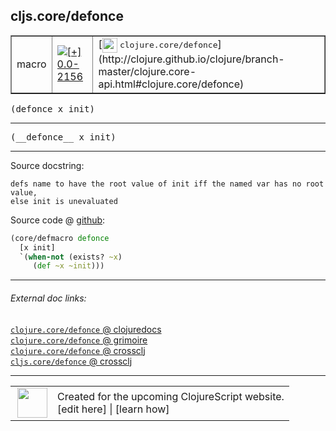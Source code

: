 ## cljs.core/defonce



 <table border="1">
<tr>
<td>macro</td>
<td><a href="https://github.com/cljsinfo/cljs-api-docs/tree/0.0-2156"><img valign="middle" alt="[+] 0.0-2156" title="Added in 0.0-2156" src="https://img.shields.io/badge/+-0.0--2156-lightgrey.svg"></a> </td>
<td>
[<img height="24px" valign="middle" src="http://i.imgur.com/1GjPKvB.png"> <samp>clojure.core/defonce</samp>](http://clojure.github.io/clojure/branch-master/clojure.core-api.html#clojure.core/defonce)
</td>
</tr>
</table>

<samp>(defonce x init)</samp><br>

---

 <samp>
(__defonce__ x init)<br>
</samp>

---





Source docstring:

```
defs name to have the root value of init iff the named var has no root value,
else init is unevaluated
```


Source code @ [github]():

```clj
(core/defmacro defonce
  [x init]
  `(when-not (exists? ~x)
     (def ~x ~init)))
```

<!--
Repo - tag - source tree - lines:

 <pre>

</pre>

-->

---



###### External doc links:

[`clojure.core/defonce` @ clojuredocs](http://clojuredocs.org/clojure.core/defonce)<br>
[`clojure.core/defonce` @ grimoire](http://conj.io/store/v1/org.clojure/clojure/1.7.0-beta3/clj/clojure.core/defonce/)<br>
[`clojure.core/defonce` @ crossclj](http://crossclj.info/fun/clojure.core/defonce.html)<br>
[`cljs.core/defonce` @ crossclj](http://crossclj.info/fun/cljs.core/defonce.html)<br>

---

 <table>
<tr><td>
<img valign="middle" align="right" width="48px" src="http://i.imgur.com/Hi20huC.png">
</td><td>
Created for the upcoming ClojureScript website.<br>
[edit here] | [learn how]
</td></tr></table>

[edit here]:https://github.com/cljsinfo/cljs-api-docs/blob/master/cljsdoc/cljs.core/defonce.cljsdoc
[learn how]:https://github.com/cljsinfo/cljs-api-docs/wiki/cljsdoc-files

<!--

This information was too distracting to show to readers, but I'll leave it
commented here since it is helpful to:

- pretty-print the data used to generate this document
- and show how to retrieve that data



The API data for this symbol:

```clj
{:ns "cljs.core",
 :name "defonce",
 :signature ["[x init]"],
 :name-encode "defonce",
 :history [["+" "0.0-2156"]],
 :type "macro",
 :clj-equiv {:full-name "clojure.core/defonce",
             :url "http://clojure.github.io/clojure/branch-master/clojure.core-api.html#clojure.core/defonce"},
 :full-name-encode "cljs.core/defonce",
 :source {:code "(core/defmacro defonce\n  [x init]\n  `(when-not (exists? ~x)\n     (def ~x ~init)))",
          :title "Source code",
          :repo "clojurescript",
          :tag "r1.9.36",
          :filename "src/main/clojure/cljs/core.cljc",
          :lines [603 608],
          :url "https://github.com/clojure/clojurescript/blob/r1.9.36/src/main/clojure/cljs/core.cljc#L603-L608"},
 :usage ["(defonce x init)"],
 :full-name "cljs.core/defonce",
 :docstring "defs name to have the root value of init iff the named var has no root value,\nelse init is unevaluated",
 :cljsdoc-url "https://github.com/cljsinfo/cljs-api-docs/blob/master/cljsdoc/cljs.core/defonce.cljsdoc"}

```

Retrieve the API data for this symbol:

```clj
;; from Clojure REPL
(require '[clojure.edn :as edn])
(-> (slurp "https://raw.githubusercontent.com/cljsinfo/cljs-api-docs/catalog/cljs-api.edn")
    (edn/read-string)
    (get-in [:symbols "cljs.core/defonce"]))
```

-->
